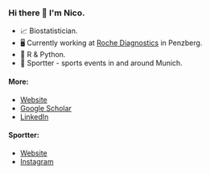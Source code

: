 ### Hi there 👋 I'm Nico.

- 📈 Biostatistician.
- 🖥️ Currently working at [Roche Diagnostics](https://www.roche.com/about/business/diagnostics) in Penzberg.
- 🚀 R & Python.
- 📣 Sportter - sports events in and around Munich.

#### More:
- [Website](https://nicorost.github.io)
- [Google Scholar](https://scholar.google.com/citations?hl=de&user=EO4RPakAAAAJ)
- [LinkedIn](https://www.linkedin.com/in/nico-rost)

#### Sportter:
- [Website](https://www.sportter.de)
- [Instagram](https://www.instagram.com/sportter_muenchen)
